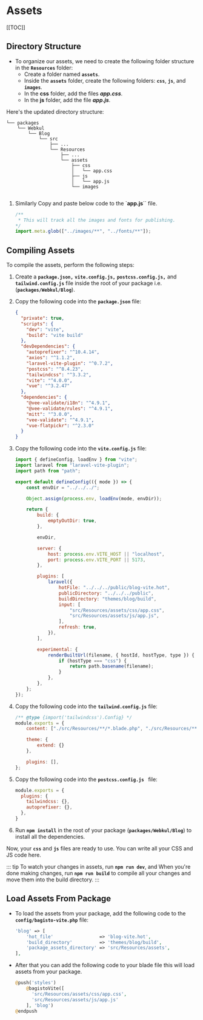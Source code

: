 # Assets

[[TOC]]

## Directory Structure

- To organize our assets, we need to create the following folder structure in the **`Resources`** folder:
  - Create a folder named **`assets`**.
  - Inside the **`assets`** folder, create the following folders: **`css`**, **`js`**, and **`images`**.
  - In the **css** folder, add the files **_app.css_**.
  - In the **js** folder, add the file **_app.js_**.

Here's the updated directory structure:

```
└── packages
    └── Webkul
        └── Blog
            └── src
                ├── ...
                └── Resources
                    ├── ...
                    └── assets
                        ├── css
                        │   └── app.css
                        ├── js
                        │   └── app.js
                        └── images
                    
```

1. Similarly Copy and paste below code to the `**app.js**`` file.

    ```javascript
    /**
     * This will track all the images and fonts for publishing.
    */
    import.meta.glob(["../images/**", "../fonts/**"]);
    ```

## Compiling Assets

To compile the assets, perform the following steps:

1. Create a **`package.json,`** **`vite.config.js,`** **`postcss.config.js,`** and **`tailwind.config.js`** file inside the root of your package i.e. (**`packages/Webkul/Blog`**).

2. Copy the following code into the **`package.json`** file:

    ```json
    {
      "private": true,
      "scripts": {
        "dev": "vite",
        "build": "vite build"
      },
      "devDependencies": {
        "autoprefixer": "^10.4.14",
        "axios": "^1.1.2",
        "laravel-vite-plugin": "^0.7.2",
        "postcss": "^8.4.23",
        "tailwindcss": "^3.3.2",
        "vite": "^4.0.0",
        "vue": "^3.2.47"
      },
      "dependencies": {
        "@vee-validate/i18n": "^4.9.1",
        "@vee-validate/rules": "^4.9.1",
        "mitt": "^3.0.0",
        "vee-validate": "^4.9.1",
        "vue-flatpickr": "^2.3.0"
      }
    }
    ```

3. Copy the following code into the **`vite.config.js`** file:

    ```javascript
    import { defineConfig, loadEnv } from "vite";
    import laravel from "laravel-vite-plugin";
    import path from "path";

    export default defineConfig(({ mode }) => {
        const envDir = "../../../";

        Object.assign(process.env, loadEnv(mode, envDir));

        return {
            build: {
                emptyOutDir: true,
            },

            envDir,

            server: {
                host: process.env.VITE_HOST || "localhost",
                port: process.env.VITE_PORT || 5173,
            },

            plugins: [
                laravel({
                    hotFile: "../../../public/blog-vite.hot",
                    publicDirectory: "../../../public",
                    buildDirectory: "themes/blog/build",
                    input: [
                        "src/Resources/assets/css/app.css",
                        "src/Resources/assets/js/app.js",
                    ],
                    refresh: true,
                }),
            ],

            experimental: {
                renderBuiltUrl(filename, { hostId, hostType, type }) {
                    if (hostType === "css") {
                        return path.basename(filename);
                    }
                },
            },
        };
    });
    ```
4. Copy the following code into the **`tailwind.config.js`** file:

    ```javascript
    /** @type {import('tailwindcss').Config} */
    module.exports = {
        content: ["./src/Resources/**/*.blade.php", "./src/Resources/**/*.js"],

        theme: {
            extend: {}
        },

        plugins: [],
    };
    ```

5. Copy the following code into the **`postcss.config.js `** file:

    ```javascript
    module.exports = {
      plugins: {
        tailwindcss: {},
        autoprefixer: {},
      },
    }
    ```

6. Run **`npm install`** in the root of your package (**`packages/Webkul/Blog`**) to install all the dependencies.

Now, your **`css`** and **`js`** files are ready to use. You can write all your CSS and JS code here. 

::: tip
To watch your changes in assets, run **`npm run dev`**, and When you're done making changes, run **`npm run build`** to compile all your changes and move them into the build directory.
:::

## Load Assets From Package

- To load the assets from your package, add the following code to the **`config/bagisto-vite.php`** file:

    ```php
    'blog' => [
        'hot_file'                 => 'blog-vite.hot',
        'build_directory'          => 'themes/blog/build',
        'package_assets_directory' => 'src/Resources/assets',
    ],
    ```

- After that you can add the following code to your blade file this will load assets from your package.

  ```php
  @push('styles')
      @bagistoVite([
        'src/Resources/assets/css/app.css',
        'src/Resources/assets/js/app.js'
      ], 'blog')
  @endpush
  ```